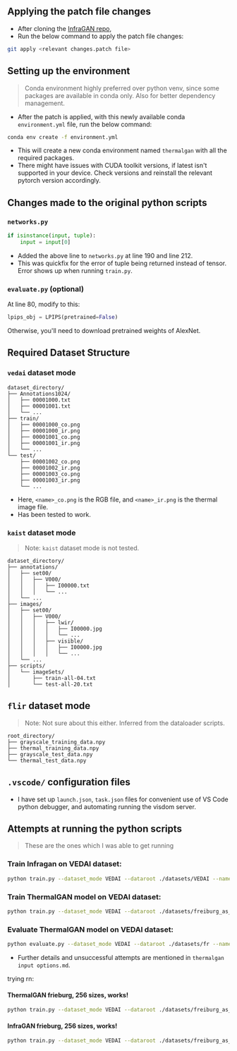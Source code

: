 ## Applying the patch file changes
- After cloning the [InfraGAN repo](https://github.com/makifozkanoglu/InfraGAN),
- Run the below command to apply the patch file changes:
```bash
git apply <relevant changes.patch file>
```

## Setting up the environment
> Conda environment highly preferred over python venv, since some packages are available in conda only. Also for better dependency management.
- After the patch is applied, with this newly available conda `environment.yml` file, run the below command:
```bash
conda env create -f environment.yml
```
- This will create a new conda environment named `thermalgan` with all the required packages.
- There might have issues with CUDA toolkit versions, if latest isn't supported in your device. Check versions and reinstall the relevant pytorch version accordingly.

## Changes made to the original python scripts

### `networks.py`
```python
if isinstance(input, tuple):
    input = input[0]
```
- Added the above line to `networks.py` at line 190 and line 212.
- This was quickfix for the error of tuple being returned instead of tensor. Error shows up when running `train.py`.

### `evaluate.py` (optional)
At line 80, modify to this:
```python
lpips_obj = LPIPS(pretrained=False)
```
Otherwise, you'll need to download pretrained weights of AlexNet.

## Required Dataset Structure

### `vedai` dataset mode
```
dataset_directory/
├── Annotations1024/
│   ├── 00001000.txt
│   ├── 00001001.txt
│   └── ...
├── train/
│   ├── 00001000_co.png
│   ├── 00001000_ir.png
│   ├── 00001001_co.png
│   ├── 00001001_ir.png
│   └── ...
└── test/
    ├── 00001002_co.png
    ├── 00001002_ir.png
    ├── 00001003_co.png
    ├── 00001003_ir.png
    └── ...
```
- Here, `<name>_co.png` is the RGB file, and `<name>_ir.png` is the thermal image file.
- Has been tested to work.

### `kaist` dataset mode
> Note: `kaist` dataset mode is not tested.
```
dataset_directory/
├── annotations/
│   ├── set00/
│   │   ├── V000/
│   │   │   ├── I00000.txt
│   │   │   └── ...
│   └── ...
├── images/
│   ├── set00/
│   │   ├── V000/
│   │   │   ├── lwir/
│   │   │   │   ├── I00000.jpg
│   │   │   │   └── ...
│   │   │   ├── visible/
│   │   │   │   ├── I00000.jpg
│   │   │   │   └── ...
│   └── ...
├── scripts/
│   └── imageSets/
│       ├── train-all-04.txt
│       └── test-all-20.txt
```

## `flir` dataset mode
> Note: Not sure about this either. Inferred from the dataloader scripts.
```
root_directory/
├── grayscale_training_data.npy
├── thermal_training_data.npy
├── grayscale_test_data.npy
└── thermal_test_data.npy
```

## `.vscode/` configuration files
- I have set up `launch.json`, `task.json` files for convenient use of VS Code python debugger, and automating running the visdom server.

## Attempts at running the python scripts
> These are the ones which I was able to get running
### Train Infragan on VEDAI dataset:
```bash
python train.py --dataset_mode VEDAI --dataroot ./datasets/VEDAI --name infragan_vedai --model infragan --which_model_netG unet_512 --which_model_netD unetdiscriminator --which_direction AtoB --input_nc 3 --output_nc 1 --lambda_A 100 --no_lsgan --norm batch --pool_size 0 --loadSize 512 --fineSize 512 --gpu_ids 0 --nThreads 8 --batchSize 4 --save_epoch_freq 1
```

### Train ThermalGAN model on VEDAI dataset:
```bash
python train.py --dataset_mode VEDAI --dataroot ./datasets/freiburg_as_vedai --name thermal_gan_vedai --model thermal_gan --which_model_netG unet_512 --which_model_netD unetdiscriminator --which_direction AtoB --input_nc 3 --output_nc 1 --lambda_A 100 --no_lsgan --norm batch --pool_size 0 --loadSize 512 --fineSize 512 --gpu_ids 0 --nThreads 8 --batchSize 4 --save_epoch_freq 1
```

### Evaluate ThermalGAN model on VEDAI dataset:
```bash
python evaluate.py --dataset_mode VEDAI --dataroot ./datasets/fr --name thermal_gan_vedai --model thermal_gan --which_model_netG unet_512 --which_model_netD unetdiscriminator --which_direction AtoB --input_nc 3 --output_nc 1 --lambda_A 100 --no_lsgan --norm batch --pool_size 0 --loadSize 512 --fineSize 512 --gpu_ids 0 --nThreads 8 --batchSize 4 --continue_train False --which_epoch latest --results_dir ./results/thermal_gan_vedai/ 
```
- Further details and unsuccessful attempts are mentioned in `thermalgan input options.md`.



trying rn:

#### ThermalGAN frieburg, 256 sizes, works!
```bash
python train.py --dataset_mode VEDAI --dataroot ./datasets/freiburg_as_vedai --name thermal_gan_vedai --model thermal_gan --which_model_netG unet_256 --which_model_netD unetdiscriminator --which_direction AtoB --input_nc 3 --output_nc 1 --lambda_A 100 --no_lsgan --norm batch --pool_size 0 --loadSize 256 --fineSize 256 --gpu_ids 0 --nThreads 8 --batchSize 1 --save_epoch_freq 1
```

#### InfraGAN frieburg, 256 sizes, works!
```bash
python train.py --dataset_mode VEDAI --dataroot ./datasets/freiburg_as_vedai --name infragan_vedai --model infragan --which_model_netG unet_256 --which_model_netD unetdiscriminator --which_direction AtoB --input_nc 3 --output_nc 1 --lambda_A 100 --no_lsgan --norm batch --pool_size 0 --loadSize 256 --fineSize 256 --gpu_ids 0 --nThreads 8 --batchSize 1 --save_epoch_freq 1
```
